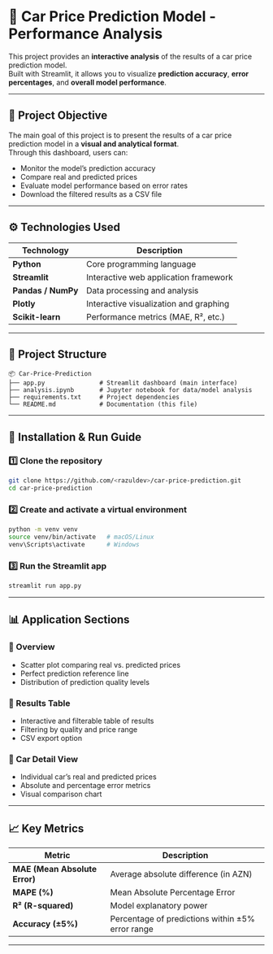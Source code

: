 # 🚗 Car Price Prediction Model - Performance Analysis

This project provides an **interactive analysis** of the results of a car price prediction model.  
Built with Streamlit, it allows you to visualize **prediction accuracy**, **error percentages**, and **overall model performance**.

---

## 🧠 Project Objective

The main goal of this project is to present the results of a car price prediction model in a **visual and analytical format**.  
Through this dashboard, users can:
- Monitor the model’s prediction accuracy  
- Compare real and predicted prices  
- Evaluate model performance based on error rates  
- Download the filtered results as a CSV file

---

## ⚙️ Technologies Used

| Technology | Description |
|-------------|-------------|
| **Python** | Core programming language |
| **Streamlit** | Interactive web application framework |
| **Pandas / NumPy** | Data processing and analysis |
| **Plotly** | Interactive visualization and graphing |
| **Scikit-learn** | Performance metrics (MAE, R², etc.) |

---

## 📂 Project Structure

```
📦 Car-Price-Prediction
├── app.py               # Streamlit dashboard (main interface)
├── analysis.ipynb       # Jupyter notebook for data/model analysis
├── requirements.txt     # Project dependencies
└── README.md            # Documentation (this file)
```

---

## 🚀 Installation & Run Guide

### 1️⃣ Clone the repository
```bash
git clone https://github.com/<razuldev>/car-price-prediction.git
cd car-price-prediction
```

### 2️⃣ Create and activate a virtual environment
```bash
python -m venv venv
source venv/bin/activate   # macOS/Linux
venv\Scripts\activate      # Windows
```

### 3️⃣ Run the Streamlit app
```bash
streamlit run app.py
```

---

## 📊 Application Sections

### 🔹 Overview
- Scatter plot comparing real vs. predicted prices  
- Perfect prediction reference line  
- Distribution of prediction quality levels

### 🔹 Results Table
- Interactive and filterable table of results  
- Filtering by quality and price range  
- CSV export option

### 🔹 Car Detail View
- Individual car’s real and predicted prices  
- Absolute and percentage error metrics  
- Visual comparison chart

---

## 📈 Key Metrics

| Metric | Description |
|---------|-------------|
| **MAE (Mean Absolute Error)** | Average absolute difference (in AZN) |
| **MAPE (%)** | Mean Absolute Percentage Error |
| **R² (R-squared)** | Model explanatory power |
| **Accuracy (±5%)** | Percentage of predictions within ±5% error range |

---
